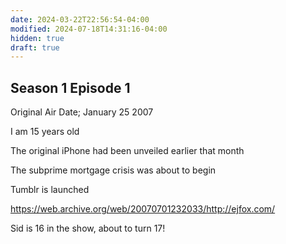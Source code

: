 ```yaml
---
date: 2024-03-22T22:56:54-04:00
modified: 2024-07-18T14:31:16-04:00
hidden: true
draft: true
---
```

## Season 1 Episode 1

Original Air Date; January 25 2007

I am 15 years old

The original iPhone had been unveiled earlier that month

The subprime mortgage crisis was about to begin

Tumblr is launched

<https://web.archive.org/web/20070701232033/http://ejfox.com/>

Sid is 16 in the show, about to turn 17!
